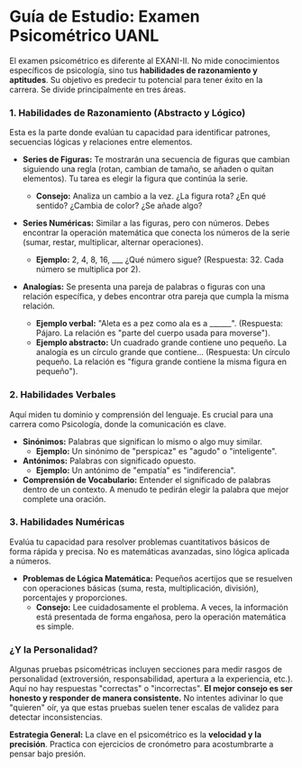 # Guía de Estudio: Examen Psicométrico UANL

El examen psicométrico es diferente al EXANI-II. No mide conocimientos específicos de psicología, sino tus **habilidades de razonamiento y aptitudes**. Su objetivo es predecir tu potencial para tener éxito en la carrera. Se divide principalmente en tres áreas.

### 1. Habilidades de Razonamiento (Abstracto y Lógico)

Esta es la parte donde evalúan tu capacidad para identificar patrones, secuencias lógicas y relaciones entre elementos.

- **Series de Figuras:** Te mostrarán una secuencia de figuras que cambian siguiendo una regla (rotan, cambian de tamaño, se añaden o quitan elementos). Tu tarea es elegir la figura que continúa la serie.
  - **Consejo:** Analiza un cambio a la vez. ¿La figura rota? ¿En qué sentido? ¿Cambia de color? ¿Se añade algo?

- **Series Numéricas:** Similar a las figuras, pero con números. Debes encontrar la operación matemática que conecta los números de la serie (sumar, restar, multiplicar, alternar operaciones).
  - **Ejemplo:** 2, 4, 8, 16, ___ ¿Qué número sigue? (Respuesta: 32. Cada número se multiplica por 2).

- **Analogías:** Se presenta una pareja de palabras o figuras con una relación específica, y debes encontrar otra pareja que cumpla la misma relación.
  - **Ejemplo verbal:** "Aleta es a pez como ala es a ______". (Respuesta: Pájaro. La relación es "parte del cuerpo usada para moverse").
  - **Ejemplo abstracto:** Un cuadrado grande contiene uno pequeño. La analogía es un círculo grande que contiene... (Respuesta: Un círculo pequeño. La relación es "figura grande contiene la misma figura en pequeño").

### 2. Habilidades Verbales

Aquí miden tu dominio y comprensión del lenguaje. Es crucial para una carrera como Psicología, donde la comunicación es clave.

- **Sinónimos:** Palabras que significan lo mismo o algo muy similar.
  - **Ejemplo:** Un sinónimo de "perspicaz" es "agudo" o "inteligente".
- **Antónimos:** Palabras con significado opuesto.
  - **Ejemplo:** Un antónimo de "empatía" es "indiferencia".
- **Comprensión de Vocabulario:** Entender el significado de palabras dentro de un contexto. A menudo te pedirán elegir la palabra que mejor complete una oración.

### 3. Habilidades Numéricas

Evalúa tu capacidad para resolver problemas cuantitativos básicos de forma rápida y precisa. No es matemáticas avanzadas, sino lógica aplicada a números.

- **Problemas de Lógica Matemática:** Pequeños acertijos que se resuelven con operaciones básicas (suma, resta, multiplicación, división), porcentajes y proporciones.
  - **Consejo:** Lee cuidadosamente el problema. A veces, la información está presentada de forma engañosa, pero la operación matemática es simple.

### ¿Y la Personalidad?

Algunas pruebas psicométricas incluyen secciones para medir rasgos de personalidad (extroversión, responsabilidad, apertura a la experiencia, etc.). Aquí no hay respuestas "correctas" o "incorrectas". **El mejor consejo es ser honesto y responder de manera consistente.** No intentes adivinar lo que "quieren" oír, ya que estas pruebas suelen tener escalas de validez para detectar inconsistencias.

**Estrategia General:** La clave en el psicométrico es la **velocidad y la precisión**. Practica con ejercicios de cronómetro para acostumbrarte a pensar bajo presión.
